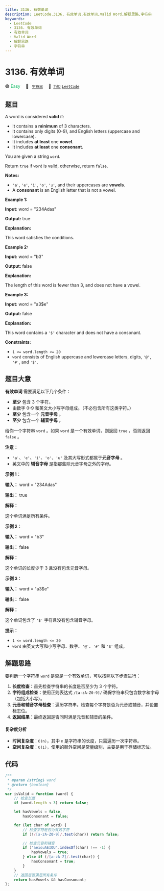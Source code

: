 ```yaml
---
title: 3136. 有效单词
description: LeetCode,3136. 有效单词,有效单词,Valid Word,解题思路,字符串
keywords:
  - LeetCode
  - 3136. 有效单词
  - 有效单词
  - Valid Word
  - 解题思路
  - 字符串
---
```


# 3136. 有效单词

🟢 <font color=#15bd66>Easy</font>&emsp; 🔖&ensp; [`字符串`](/tag/string.md)&emsp; 🔗&ensp;[`力扣`](https://leetcode.cn/problems/valid-word) [`LeetCode`](https://leetcode.com/problems/valid-word)

## 题目

A word is considered **valid** if:

- It contains a **minimum** of 3 characters.
- It contains only digits (0-9), and English letters (uppercase and lowercase).
- It includes **at least** one **vowel**.
- It includes **at least** one **consonant**.

You are given a string `word`.

Return `true` if `word` is valid, otherwise, return `false`.

**Notes:**

- `'a'`, `'e'`, `'i'`, `'o'`, `'u'`, and their uppercases are **vowels**.
- A **consonant** is an English letter that is not a vowel.

**Example 1:**

**Input:** word = "234Adas"

**Output:** true

**Explanation:**

This word satisfies the conditions.

**Example 2:**

**Input:** word = "b3"

**Output:** false

**Explanation:**

The length of this word is fewer than 3, and does not have a vowel.

**Example 3:**

**Input:** word = "a3$e"

**Output:** false

**Explanation:**

This word contains a `'$'` character and does not have a consonant.

**Constraints:**

- `1 <= word.length <= 20`
- `word` consists of English uppercase and lowercase letters, digits, `'@'`, `'#'`, and `'$'`.

## 题目大意

**有效单词** 需要满足以下几个条件：

- **至少** 包含 3 个字符。
- 由数字 0-9 和英文大小写字母组成。（不必包含所有这类字符。）
- **至少** 包含一个 **元音字母** 。
- **至少** 包含一个 **辅音字母** 。

给你一个字符串 `word` 。如果 `word` 是一个有效单词，则返回 `true` ，否则返回 `false` 。

**注意：**

- `'a'`、`'e'`、`'i'`、`'o'`、`'u'` 及其大写形式都属于**元音字母** 。
- 英文中的 **辅音字母** 是指那些除元音字母之外的字母。

**示例 1：**

**输入：** word = "234Adas"

**输出：** true

**解释：**

这个单词满足所有条件。

**示例 2：**

**输入：** word = "b3"

**输出：** false

**解释：**

这个单词的长度少于 3 且没有包含元音字母。

**示例 3：**

**输入：** word = "a3$e"

**输出：** false

**解释：**

这个单词包含了 `'$'` 字符且没有包含辅音字母。

**提示：**

- `1 <= word.length <= 20`
- `word` 由英文大写和小写字母、数字、`'@'`、`'#'` 和 `'$'` 组成。

## 解题思路

要判断一个字符串 `word` 是否是一个有效单词，可以按照以下步骤进行：

1. **长度检查**：首先检查字符串的长度是否至少为 3 个字符。
2. **字符组成检查**：使用正则表达式 `/[a-zA-Z0-9]/` 确保字符串只包含数字和字母（包括大小写）。
3. **元音和辅音字母检查**：遍历字符串，检查每个字符是否为元音或辅音，并设置标志位。
4. **返回结果**：最终返回是否同时满足元音和辅音的条件。

#### 复杂度分析

- **时间复杂度**：`O(n)`，其中 `n` 是字符串的长度，只需遍历一次字符串。
- **空间复杂度**：`O(1)`，使用的额外空间是常量级别，主要是用于存储标志位。

## 代码

```javascript
/**
 * @param {string} word
 * @return {boolean}
 */
var isValid = function (word) {
	// 检查长度
	if (word.length < 3) return false;

	let hasVowels = false,
		hasConsonant = false;

	for (let char of word) {
		// 检查字符是否为有效字符
		if (!/[a-zA-Z0-9]/.test(char)) return false;

		// 检查元音和辅音
		if ('aeiouAEIOU'.indexOf(char) !== -1) {
			hasVowels = true;
		} else if (/[a-zA-Z]/.test(char)) {
			hasConsonant = true;
		}
	}
	// 返回是否满足所有条件
	return hasVowels && hasConsonant;
};
```
